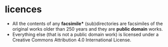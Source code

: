 # licences
- All the contents of any **facsimile\*** (sub)directories are facsimiles of the original works older than 250 years and they are **public domain** works.
- Everything else (that is not a public domain work) is licensed under a Creative Commons Attribution 4.0 International License.